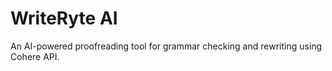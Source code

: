 ﻿# WriteRyte AI

An AI-powered proofreading tool for grammar checking and rewriting using Cohere API.

